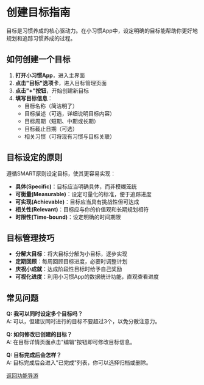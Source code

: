 # 创建目标指南

目标是习惯养成的核心驱动力。在小习惯App中，设定明确的目标能帮助你更好地规划和追踪习惯养成的过程。

## 如何创建一个目标

1. **打开小习惯App**，进入主界面
2. **点击"目标"选项卡**，进入目标管理页面
3. **点击"+"按钮**，开始创建新目标
4. **填写目标信息**：
   - 目标名称（简洁明了）
   - 目标描述（可选，详细说明目标内容）
   - 目标周期（短期、中期或长期）
   - 目标截止日期（可选）
   - 相关习惯（可将现有习惯与目标关联）

## 目标设定的原则

遵循SMART原则设定目标，使其更容易实现：
- **具体(Specific)**：目标应当明确具体，而非模糊笼统
- **可衡量(Measurable)**：设定可量化的标准，便于追踪进度
- **可实现(Achievable)**：目标应当具有挑战性但可达成
- **相关性(Relevant)**：目标应与你的价值观和长期规划相符
- **时限性(Time-bound)**：设定明确的时间期限

## 目标管理技巧

- **分解大目标**：将大目标分解为小目标，逐步实现
- **定期回顾**：每周回顾目标进度，必要时调整计划
- **庆祝小成就**：达成阶段性目标时给予自己奖励
- **可视化进度**：利用小习惯App的数据统计功能，直观查看进度

## 常见问题

**Q: 我可以同时设定多个目标吗？**  
A: 可以，但建议同时进行的目标不要超过3个，以免分散注意力。

**Q: 如何修改已创建的目标？**  
A: 在目标详情页面点击"编辑"按钮即可修改目标信息。

**Q: 目标完成后会怎样？**  
A: 目标完成后会进入"已完成"列表，你可以选择归档或删除。

[返回功能导游](/Users/yezhidong/Documents/habit_manual/docs/FunctionGuider.md)